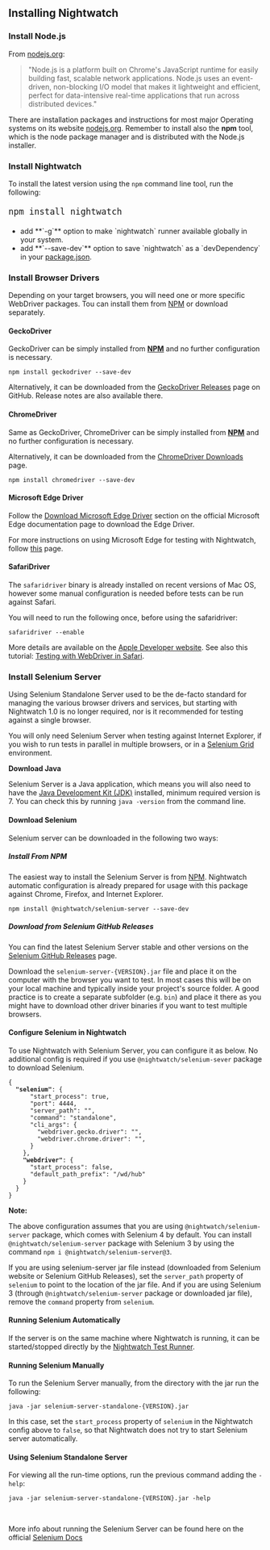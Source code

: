 <div class="page-header"><h2>Installing Nightwatch</h2></div>

### Install Node.js

From [nodejs.org][1]:

> "Node.js is a platform built on Chrome's JavaScript runtime for easily building fast, scalable network applications. Node.js uses an event-driven, non-blocking I/O model that makes it lightweight and efficient, perfect for data-intensive real-time applications that run across distributed devices."

There are installation packages and instructions for most major Operating systems on its website [nodejs.org][2]. Remember to install also the **npm** tool, which is the node package manager and is distributed with the Node.js installer.

<h3 id="install-nightwatch"><span>Install Nightwatch</span></h3>

To install the latest version using the <code>npm</code> command line tool, run the following:

<pre style="font-size:20px"><code class="language-bash">npm install nightwatch</code></pre>

<ul style="margin-top:20px">
<li>add **`-g`** option to make `nightwatch` runner available globally in your system.</li>
<li>add **`--save-dev`** option to save `nightwatch` as a `devDependency` in your <a href="https://docs.npmjs.com/files/package.json" target="_blank">package.json</a>.</li>
</ul>

<div class="row" id="video-container-section"></div>

<h3 id="install-webdriver"><span>Install Browser Drivers</span></h3>

Depending on your target browsers, you will need one or more specific WebDriver packages. Tou can install them from [NPM][3] or download separately. 

<h4 id="install-geckodriver">GeckoDriver</h4>

GeckoDriver can be simply installed from **[NPM][4]** and no further configuration is necessary.

<pre><code class="language-bash">npm install geckodriver --save-dev</code></pre>

Alternatively, it can be downloaded from the [GeckoDriver Releases][5] page on GitHub. Release notes are also available there.

<h4 id="install-chromedriver">ChromeDriver</h4>

Same as GeckoDriver, ChromeDriver can be simply installed from **[NPM][6]** and no further configuration is necessary.

Alternatively, it can be downloaded from the [ChromeDriver Downloads][7] page.

<pre><code class="language-bash">npm install chromedriver --save-dev</code></pre>

<h4 id="install-microsoftedge">Microsoft Edge Driver</h4>

Follow the [Download Microsoft Edge Driver][8] section on the official Microsoft Edge documentation page to download the Edge Driver.

For more instructions on using Microsoft Edge for testing with Nightwatch, follow [this](/guide/browser-drivers-setup/edgedriver.html) page.

<h4 id="install-safaridriver">SafariDriver</h4>

The `safaridriver` binary is already installed on recent versions of Mac OS, however some manual configuration is needed before tests can be run against Safari.

You will need to run the following once, before using the safaridriver:

<pre><code class="language-bash">safaridriver --enable</code></pre>

More details are available on the [Apple Developer website][9]. See also this tutorial: [Testing with WebDriver in Safari](https://developer.apple.com/documentation/webkit/testing_with_webdriver_in_safari).

<h3 id="install-selenium-server"><span>Install Selenium Server</span></h3>

Using Selenium Standalone Server used to be the de-facto standard for managing the various browser drivers and services, but starting with Nightwatch 1.0 is no longer required, nor is it recommended for testing against a single browser.

You will only need Selenium Server when testing against Internet Explorer, if you wish to run tests in parallel in multiple browsers, or in a [Selenium Grid][10] environment.

**Download Java**

Selenium Server is a Java application, which means you will also need to have the [Java Development Kit (JDK)][11] installed, minimum required version is 7. You can check this by running `java -version` from the command line.

#### Download Selenium

Selenium server can be downloaded in the following two ways:

##### Install From NPM
The easiest way to install the Selenium Server is from [NPM][12]. Nightwatch automatic configuration is already prepared for usage with this package against Chrome, Firefox, and Internet Explorer.

<pre><code class="language-bash">npm install @nightwatch/selenium-server --save-dev</code></pre>

##### Download from Selenium GitHub Releases

You can find the latest Selenium Server stable and other versions on the [Selenium GitHub Releases][13] page.

Download the `selenium-server-{VERSION}.jar` file and place it on the computer with the browser you want to test. In most cases this will be on your local machine and typically inside your project's source folder. A good practice is to create a separate subfolder (e.g. `bin`) and place it there as you might have to download other driver binaries if you want to test multiple browsers.

#### Configure Selenium in Nightwatch

To use Nightwatch with Selenium Server, you can configure it as below. No additional config is required if you use `@nightwatch/selenium-sever` package to download Selenium.

<pre><code class="language-javascript">{
  <strong>"selenium"</strong>: {
      "start_process": true,
      "port": 4444,
      "server_path": "",
      "command": "standalone",
      "cli_args": {
        "webdriver.gecko.driver": "",
        "webdriver.chrome.driver": "",
      }
    },
    <strong>"webdriver"</strong>: {
      "start_process": false,
      "default_path_prefix": "/wd/hub"
    }
  }
}</code></pre>

**Note:**

The above configuration assumes that you are using `@nightwatch/selenium-server` package, which comes with Selenium 4 by default. You can install `@nightwatch/selenium-server` package with Selenium 3 by using the command `npm i @nightwatch/selenium-server@3`.

If you are using selenium-server jar file instead (downloaded from Selenium website or Selenium GitHub Releases), set the `server_path` property of `selenium` to point to the location of the jar file. And if you are using Selenium 3 (through `@nightwatch/selenium-server` package or downloaded jar file), remove the `command` property from `selenium`.

#### Running Selenium Automatically

If the server is on the same machine where Nightwatch is running, it can be started/stopped directly by the [Nightwatch Test Runner][14].

#### Running Selenium Manually

To run the Selenium Server manually, from the directory with the jar run the following:

<pre><code class="language-bash">java -jar selenium-server-standalone-{VERSION}.jar</code></pre>

In this case, set the `start_process` property of `selenium` in the Nightwatch config above to `false`, so that Nightwatch does not try to start Selenium server automatically.

#### Using Selenium Standalone Server
For viewing all the run-time options, run the previous command adding the `-help`:

<pre><code class="language-bash">java -jar selenium-server-standalone-{VERSION}.jar -help</code></pre>
<br>

More info about running the Selenium Server can be found here on the official [Selenium Docs](https://www.selenium.dev/documentation/)

[1]:	https://nodejs.org/
[2]:	https://nodejs.org/
[3]:	https://npmjs.com
[4]:	https://www.npmjs.com/package/geckodriver
[5]:	https://github.com/mozilla/geckodriver/releases
[6]:	https://www.npmjs.com/package/chromedriver
[7]:	https://chromedriver.chromium.org/downloads
[8]:	https://docs.microsoft.com/en-us/microsoft-edge/webdriver-chromium/?tabs=c-sharp#download-microsoft-edge-driver
[9]:	https://developer.apple.com/documentation/webkit/about_webdriver_for_safari/
[10]:	https://selenium.dev/documentation/en/grid/
[11]:	https://www.oracle.com/technetwork/java/javase/downloads/index.html
[12]:	https://www.npmjs.com/package/selenium-server
[13]:	https://github.com/SeleniumHQ/selenium/releases
[14]:	https://v2.nightwatchjs.org/guide/running-tests/nightwatch-runner.html
